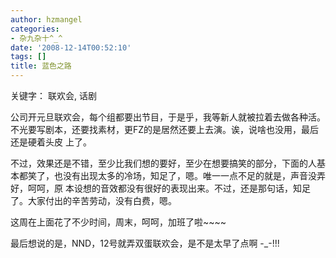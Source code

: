 ```yaml
---
author: hzmangel
categories:
- 杂九杂十^_^
date: '2008-12-14T00:52:10'
tags: []
title: 蓝色之路
---
```

关键字： 联欢会, 话剧

公司开元旦联欢会，每个组都要出节目，于是乎，我等新人就被拉着去做各种活。不光要写剧本，还要找素材，更FZ的是居然还要上去演。诶，说啥也没用，最后还是硬着头皮
上了。

不过，效果还是不错，至少比我们想的要好，至少在想要搞笑的部分，下面的人基本都笑了，也没有出现太多的冷场，知足了，嗯。唯一一点不足的就是，声音没弄好，呵呵，原
本设想的音效都没有很好的表现出来。不过，还是那句话，知足了。大家付出的辛苦劳动，没有白费，嗯。

这周在上面花了不少时间，周末，呵呵，加班了啦~~~~

最后想说的是，NND，12号就弄双蛋联欢会，是不是太早了点啊 -_-!!!